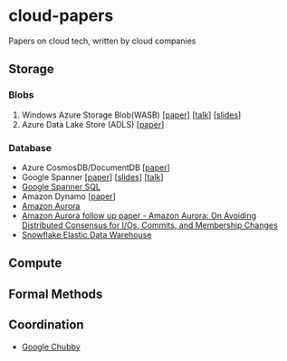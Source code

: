 # cloud-papers
Papers on cloud tech, written by cloud companies

## Storage

### Blobs

1. Windows Azure Storage Blob(WASB) [[paper](http://sigops.org/sosp/sosp11/current/2011-Cascais/printable/11-calder.pdf)] [[talk](https://www.youtube.com/watch?v=QnYdbQO0yj4)] [[slides](http://sigops.org/sosp/sosp11/current/2011-Cascais/11-calder.pptx)]
2. Azure Data Lake Store (ADLS) [[paper](http://dl.acm.org/ft_gateway.cfm?id=3056100&type=pdf)]


### Database

* Azure CosmosDB/DocumentDB [[paper](http://www.vldb.org/pvldb/vol8/p1668-shukla.pdf)]
* Google Spanner [[paper](https://www.usenix.org/system/files/conference/osdi12/osdi12-final-16.pdf)] [[slides](https://www.usenix.org/sites/default/files/conference/protected-files/corbett_osdi12_slides.pptx)] [[talk](https://www.usenix.org/conference/osdi12/technical-sessions/presentation/corbett)]
* [Google Spanner SQL](https://dl.acm.org/citation.cfm?id=3056103)
* Amazon Dynamo [[paper](http://www.allthingsdistributed.com/files/amazon-dynamo-sosp2007.pdf)]
* [Amazon Aurora](http://dl.acm.org/citation.cfm?id=3056101)
* [Amazon Aurora follow up paper - Amazon Aurora: On Avoiding Distributed Consensus for I/Os, Commits, and Membership Changes](https://dl.acm.org/citation.cfm?id=3183713.3196937)
* [Snowflake Elastic Data Warehouse](https://dl.acm.org/citation.cfm?id=2903741)

## Compute


## Formal Methods

## Coordination
* [Google Chubby](https://static.googleusercontent.com/media/research.google.com/en//archive/chubby-osdi06.pdf)
